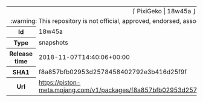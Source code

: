 <html><table>
<tr><td colspan="2" align="center"><img width="0" height="0"><br/>⌈ PixiGeko | 18w45a ⌋<br/><img width="0" height="0"></td></tr>
<tr><td colspan="2" align="center"><img width="0" height="0"><br/>
:warning: This repository is not official, approved, endorsed, associated or connected with Mojang :warning:
<br/><img width="0" height="0"></td></tr>
<tr><th>Id</th><td>18w45a</td></tr>
<tr><th>Type</th><td>snapshots</td></tr>
<tr><th>Release time</th><td>2018-11-07T14:40:06+00:00</td></tr>
<tr><th>SHA1</th><td>f8a857bfb02953d2578458402792e3b416d25f9f</td></tr>
<tr><th>Url</th><td><a href="https://piston-meta.mojang.com/v1/packages/f8a857bfb02953d2578458402792e3b416d25f9f/18w45a.json">https://piston-meta.mojang.com/v1/packages/f8a857bfb02953d2578458402792e3b416d25f9f/18w45a.json</a></td></tr>